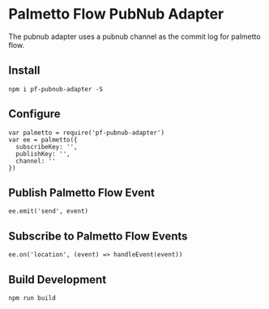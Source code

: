# Palmetto Flow PubNub Adapter

The pubnub adapter uses a pubnub channel as the commit log for palmetto flow.

## Install

```
npm i pf-pubnub-adapter -S
```

## Configure

```
var palmetto = require('pf-pubnub-adapter')
var ee = palmetto({
  subscribeKey: '',
  publishKey: '',
  channel: ''
})
```

## Publish Palmetto Flow Event

```
ee.emit('send', event)
```

## Subscribe to Palmetto Flow Events

```
ee.on('location', (event) => handleEvent(event))
```

## Build Development

```
npm run build
```
